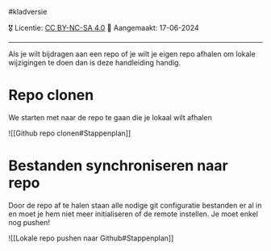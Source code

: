 #kladversie

🎖️ Licentie: [CC BY-NC-SA 4.0](https://creativecommons.org/licenses/by-nc-sa/4.0/)
📅 Aangemaakt: 17-06-2024

---
Als je wilt bijdragen aan een repo of je wilt je eigen repo afhalen om lokale wijzigingen te doen dan is deze handleiding handig.

# Repo clonen
We starten met naar de repo te gaan die je lokaal wilt afhalen

![[Github repo clonen#Stappenplan]]

# Bestanden synchroniseren naar repo
Door de repo af te halen staan alle nodige git configuratie bestanden er al in en moet je hem niet meer initialiseren of de remote instellen. Je moet enkel nog pushen!

 ![[Lokale repo pushen naar Github#Stappenplan]]
